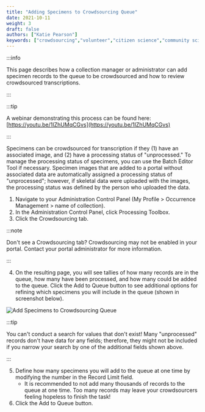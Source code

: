 ```yaml
---
title: "Adding Specimens to Crowdsourcing Queue"
date: 2021-10-11
weight: 3
draft: false
authors: ["Katie Pearson"]
keywords: ["crowdsourcing","volunteer","citizen science","community science"]
---
```


:::info

This page describes how a collection manager or administrator can add specimen records to the queue to be crowdsourced and how to review crowdsourced transcriptions.

:::

:::tip

A webinar demonstrating this process can be found here: [https://youtu.be/1IZhUMqCGvs](https://youtu.be/1IZhUMqCGvs)

:::

Specimens can be crowdsourced for transcription if they (1) have an associated image, and (2) have a processing status of "unprocessed." To manage the processing status of specimens, you can use the Batch Editor Tool if necessary. Specimen images that are added to a portal without associated data are automatically assigned a processing status of "unprocessed"; however, if skeletal data were uploaded with the images, the processing status was defined by the person who uploaded the data.

1. Navigate to your Administration Control Panel (My Profile > Occurrence Management > name of collection).
2. In the Administration Control Panel, click Processing Toolbox.
3. Click the Crowdsourcing tab.

:::note

Don't see a Crowdsourcing tab? Crowdsourcing may not be enabled in your portal. Contact your portal administrator for more information.

:::

4. On the resulting page, you will see tallies of how many records are in the queue, how many have been processed, and how many could be added to the queue. Click the Add to Queue button to see additional options for refining which specimens you will include in the queue (shown in screenshot below).

![Add Specimens to Crowdsourcing Queue](/img/crowdsourcing2.PNG)

:::tip

You can't conduct a search for values that don't exist! Many "unprocessed" records don't have data for any fields; therefore, they might not be included if you narrow your search by one of the additional fields shown above.

:::

5. Define how many specimens you will add to the queue at one time by modifying the number in the Record Limit field.
      * It is recommended to not add many thousands of records to the queue at one time. Too many records may leave your crowdsourcers feeling hopeless to finish the task!
6. Click the Add to Queue button.
